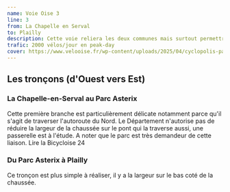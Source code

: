 ```yaml
---
name: Voie Oise 3
line: 3
from: La Chapelle en Serval 
to: Plailly
description: Cette voie reliera les deux communes mais surtout permettra l'accès au Parc Astérix pour les salariés et clients 
trafic: 2000 vélos/jour en peak-day
cover: https://www.velooise.fr/wp-content/uploads/2025/04/cyclopolis-parc-asterix.jpg
---
```


## Les tronçons (d'Ouest vers Est)

### La Chapelle-en-Serval au Parc Asterix


Cette première branche est particulièrement délicate notamment parce qu'il s'agit de traverser l'autoroute du Nord. Le Département n'autorise pas de réduire la largeur de la chaussée sur le pont qui la traverse aussi, une passerelle est à l'étude.  A noter que le parc est très demandeur de cette liaison. Lire la Bicycloise 24

### Du Parc Asterix à Plailly


Ce tronçon est plus simple à réaliser, il y a la largeur sur le bas coté de la chaussée.

